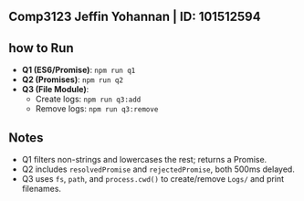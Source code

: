 ## Comp3123 Jeffin Yohannan | ID: 101512594

## how to Run
- **Q1 (ES6/Promise)**: `npm run q1`
- **Q2 (Promises)**: `npm run q2`
- **Q3 (File Module)**:
  - Create logs: `npm run q3:add`
  - Remove logs: `npm run q3:remove`

## Notes
- Q1 filters non-strings and lowercases the rest; returns a Promise.
- Q2 includes `resolvedPromise` and `rejectedPromise`, both 500ms delayed.
- Q3 uses `fs`, `path`, and `process.cwd()` to create/remove `Logs/` and print filenames.